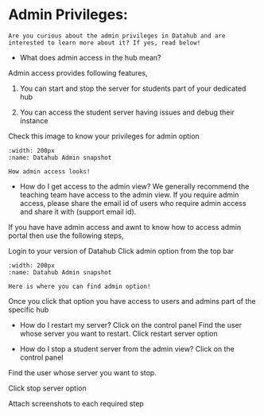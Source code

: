 # Admin Privileges:

```{note}
Are you curious about the admin privileges in Datahub and are interested to learn more about it? If yes, read below!

```

* What does admin access in the hub mean? 

Admin access provides following features,

1. You can start and stop the server for students part of your dedicated hub

2. You can access the student server having issues and debug their instance

Check this image to know your privileges for admin option
```{figure} images/admin.png
:width: 200px
:name: Datahub Admin snapshot

How admin access looks!
```

* How do I get access to the admin view? 
We generally recommend the teaching team have access to the admin view. If you require admin access, please share the email id of users who require admin access and share it with (support email id). 

If you have have admin access and awnt to know how to access admin portal then use the following steps,

Login to your version of Datahub
Click admin option from the top bar

```{figure} images/adminaccess.PNG
:width: 200px
:name: Datahub Admin snapshot

Here is where you can find admin option!
```
Once  you click that option you have access to users and admins part of the specific hub


* How do I restart my server?
Click on the control panel
Find the user whose server you want to restart. 
Click restart server option

* How do I stop a student server from the admin view?
Click on the control panel

Find the user whose server you want to stop. 

Click stop server option

Attach screenshots to each required step